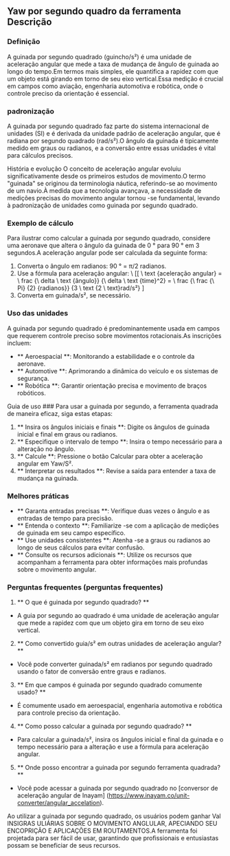 ## Yaw por segundo quadro da ferramenta Descrição

### Definição
A guinada por segundo quadrado (guincho/s²) é uma unidade de aceleração angular que mede a taxa de mudança de ângulo de guinada ao longo do tempo.Em termos mais simples, ele quantifica a rapidez com que um objeto está girando em torno de seu eixo vertical.Essa medição é crucial em campos como aviação, engenharia automotiva e robótica, onde o controle preciso da orientação é essencial.

### padronização
A guinada por segundo quadrado faz parte do sistema internacional de unidades (SI) e é derivada da unidade padrão de aceleração angular, que é radiana por segundo quadrado (rad/s²).O ângulo da guinada é tipicamente medido em graus ou radianos, e a conversão entre essas unidades é vital para cálculos precisos.

História e evolução
O conceito de aceleração angular evoluiu significativamente desde os primeiros estudos de movimento.O termo "guinada" se originou da terminologia náutica, referindo-se ao movimento de um navio.À medida que a tecnologia avançava, a necessidade de medições precisas do movimento angular tornou -se fundamental, levando à padronização de unidades como guinada por segundo quadrado.

### Exemplo de cálculo
Para ilustrar como calcular a guinada por segundo quadrado, considere uma aeronave que altera o ângulo da guinada de 0 ° para 90 ° em 3 segundos.A aceleração angular pode ser calculada da seguinte forma:

1. Converta o ângulo em radianos: 90 ° = π/2 radianos.
2. Use a fórmula para aceleração angular:
\ [[
\ text {aceleração angular} = \ frac {\ delta \ text {ângulo}} {\ delta \ text {time}^2} = \ frac {\ frac {\ Pi} {2} {radianos}} {3 \ text {2 \ text}rad/s²}
\]
3. Converta em guinada/s², se necessário.

### Uso das unidades
A guinada por segundo quadrado é predominantemente usada em campos que requerem controle preciso sobre movimentos rotacionais.As inscrições incluem:

- ** Aeroespacial **: Monitorando a estabilidade e o controle da aeronave.
- ** Automotive **: Aprimorando a dinâmica do veículo e os sistemas de segurança.
- ** Robótica **: Garantir orientação precisa e movimento de braços robóticos.

Guia de uso ###
Para usar a guinada por segundo, a ferramenta quadrada de maneira eficaz, siga estas etapas:

1. ** Insira os ângulos iniciais e finais **: Digite os ângulos de guinada inicial e final em graus ou radianos.
2. ** Especifique o intervalo de tempo **: Insira o tempo necessário para a alteração no ângulo.
3. ** Calcule **: Pressione o botão Calcular para obter a aceleração angular em Yaw/S².
4. ** Interpretar os resultados **: Revise a saída para entender a taxa de mudança na guinada.

### Melhores práticas
- ** Garanta entradas precisas **: Verifique duas vezes o ângulo e as entradas de tempo para precisão.
- ** Entenda o contexto **: Familiarize -se com a aplicação de medições de guinada em seu campo específico.
- ** Use unidades consistentes **: Atenha -se a graus ou radianos ao longo de seus cálculos para evitar confusão.
- ** Consulte os recursos adicionais **: Utilize os recursos que acompanham a ferramenta para obter informações mais profundas sobre o movimento angular.

### Perguntas frequentes (perguntas frequentes)

1. ** O que é guinada por segundo quadrado? **
- A guia por segundo ao quadrado é uma unidade de aceleração angular que mede a rapidez com que um objeto gira em torno de seu eixo vertical.

2. ** Como convertido guia/s² em outras unidades de aceleração angular? **
- Você pode converter guinada/s² em radianos por segundo quadrado usando o fator de conversão entre graus e radianos.

3. ** Em que campos é guinada por segundo quadrado comumente usado? **
- É comumente usado em aeroespacial, engenharia automotiva e robótica para controle preciso da orientação.

4. ** Como posso calcular a guinada por segundo quadrado? **
- Para calcular a guinada/s², insira os ângulos inicial e final da guinada e o tempo necessário para a alteração e use a fórmula para aceleração angular.

5. ** Onde posso encontrar a guinada por segundo ferramenta quadrada? **
- Você pode acessar a guinada por segundo quadrado no [conversor de aceleração angular de Inayam] (https://www.inayam.co/unit-converter/angular_accelation).

Ao utilizar a guinada por segundo quadrado, os usuários podem ganhar Val INSIGRAS ULIÁRIAS SOBRE O MOVIMENTO ANGLULAR, APECIANDO SEU ENCOPRIÇÃO E APLICAÇÕES EM ROUTAMENTOS.A ferramenta foi projetada para ser fácil de usar, garantindo que profissionais e entusiastas possam se beneficiar de seus recursos.
